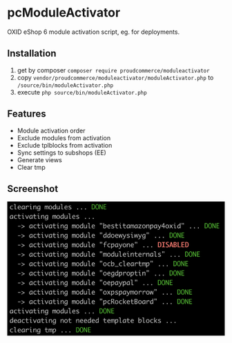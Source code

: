 # pcModuleActivator

OXID eShop 6 module activation script, eg. for deployments.

## Installation
1. get by composer `composer require proudcommerce/moduleactivator`
2. copy `vendor/proudcommerce/moduleactivator/moduleActivator.php` to `/source/bin/moduleActivator.php`
3. execute `php source/bin/moduleActivator.php`

## Features
- Module activation order
- Exclude modules from activation
- Exclude tplblocks from activation
- Sync settings to subshops (EE)
- Generate views
- Clear tmp

## Screenshot
![pcModuleActivator](https://raw.githubusercontent.com/proudcommerce/pcModuleActivator/master/pcModuleActivator_screenshot.png)
